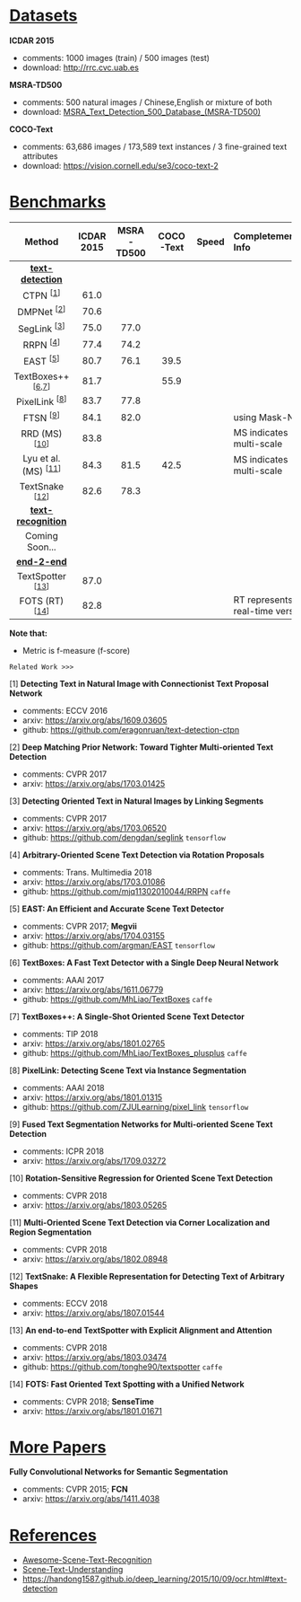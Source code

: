 <!-- category: benchmark -->
<!-- theme: Scene Text Recognition (STR) -->
<!-- date: 2018/08/09 -->

# <u>Datasets</u>

**ICDAR 2015**

- comments: 1000 images (train) / 500 images (test)
- download: http://rrc.cvc.uab.es

**MSRA-TD500**

- comments: 500 natural images / Chinese,English or mixture of both
- download: [MSRA_Text_Detection_500_Database_(MSRA-TD500)](http://www.iapr-tc11.org/mediawiki/index.php/MSRA_Text_Detection_500_Database_(MSRA-TD500))

**COCO-Text**

- comments: 63,686 images / 173,589 text instances / 3 fine-grained text attributes
- download: https://vision.cornell.edu/se3/coco-text-2


# <u>Benchmarks</u>

| Method                                  | ICDAR 2015 | MSRA-TD500 | COCO-Text | Speed    | Completementary Info                                |
| :-------------------:                   | :------:   | :------:   | :------:  | :------: |:----------------------                              |
| **<u>text-detection</u>**               |            |            |           |          |                                                     |
| CTPN <sup>[[1](#1)]</sup>               | 61.0       |            |           |          |                                                     |
| DMPNet <sup>[[2](#2)]</sup>             | 70.6       |            |           |          |                                                     |
| SegLink <sup>[[3](#3)]</sup>            | 75.0       | 77.0       |           |          |                                                     |
| RRPN <sup>[[4](#4)]</sup>               | 77.4       | 74.2       |           |          |                                                     |
| EAST <sup>[[5](#5)]</sup>               | 80.7       | 76.1       | 39.5      |          |                                                     |
| TextBoxes++ <sup>[[6](#6),[7](#7)]</sup>| 81.7       |            | 55.9      |          |                                                     |
| PixelLink <sup>[[8](#8)]</sup>          | 83.7       | 77.8       |           |          |                                                     |
| FTSN <sup>[[9](#9)]</sup>               | 84.1       | 82.0       |           |          | using Mask-NMS                                      |
| RRD (MS)<sup>[[10](#10)]</sup>          | 83.8       |            |           |          | MS indicates multi-scale                            |
| Lyu et al. (MS) <sup>[[11](#11)]</sup>  | 84.3       | 81.5       | 42.5      |          | MS indicates multi-scale                            |
| TextSnake <sup>[[12](#12)]</sup>        | 82.6       | 78.3       |           |          |                                                     |
| **<u>text-recognition</u>**             |            |            |           |          |                                                     |
| Coming Soon...                          |            |            |           |          |                                                     |
| **<u>end-2-end</u>**                    |            |            |           |          |                                                     |
| TextSpotter <sup>[[13](#13)]</sup>      | 87.0       |            |           |          |                                                     |
| FOTS (RT)<sup>[[14](#14)]</sup>         | 82.8       |            |           |          | RT represents real-time version                     |

**Note that:** 

- Metric is f-measure (f-score)

`Related Work >>>`

<span id="1">[1]</span> **Detecting Text in Natural Image with Connectionist Text Proposal Network**

- comments: ECCV 2016
- arxiv: https://arxiv.org/abs/1609.03605
- github: https://github.com/eragonruan/text-detection-ctpn

<span id="2">[2]</span> **Deep Matching Prior Network: Toward Tighter Multi-oriented Text Detection**

- comments: CVPR 2017
- arxiv: https://arxiv.org/abs/1703.01425

<span id="3">[3]</span> **Detecting Oriented Text in Natural Images by Linking Segments**

- comments: CVPR 2017
- arxiv: https://arxiv.org/abs/1703.06520
- github: https://github.com/dengdan/seglink `tensorflow`

<span id="4">[4]</span> **Arbitrary-Oriented Scene Text Detection via Rotation Proposals**

- comments: Trans. Multimedia 2018
- arxiv: https://arxiv.org/abs/1703.01086
- github: https://github.com/mjq11302010044/RRPN `caffe`

<span id="5">[5]</span> **EAST: An Efficient and Accurate Scene Text Detector**

- comments: CVPR 2017; **Megvii**
- arxiv: https://arxiv.org/abs/1704.03155
- github: https://github.com/argman/EAST `tensorflow`

<span id="6">[6]</span> **TextBoxes: A Fast Text Detector with a Single Deep Neural Network**

- comments: AAAI 2017
- arxiv: https://arxiv.org/abs/1611.06779
- github: https://github.com/MhLiao/TextBoxes `caffe`

<span id="7">[7]</span> **TextBoxes++: A Single-Shot Oriented Scene Text Detector**

- comments: TIP 2018
- arxiv: https://arxiv.org/abs/1801.02765
- github: https://github.com/MhLiao/TextBoxes_plusplus `caffe`

<span id="8">[8]</span> **PixelLink: Detecting Scene Text via Instance Segmentation**

- comments: AAAI 2018
- arxiv: https://arxiv.org/abs/1801.01315
- github: https://github.com/ZJULearning/pixel_link `tensorflow`

<span id="9">[9]</span> **Fused Text Segmentation Networks for Multi-oriented Scene Text Detection**

- comments: ICPR 2018
- arxiv: https://arxiv.org/abs/1709.03272

<span id="10">[10]</span> **Rotation-Sensitive Regression for Oriented Scene Text Detection**

- comments: CVPR 2018
- arxiv: https://arxiv.org/abs/1803.05265

<span id="11">[11]</span> **Multi-Oriented Scene Text Detection via Corner Localization and Region Segmentation**

- comments: CVPR 2018
- arxiv: https://arxiv.org/abs/1802.08948

<span id="12">[12]</span> **TextSnake: A Flexible Representation for Detecting Text of Arbitrary Shapes**

- comments: ECCV 2018
- arxiv: https://arxiv.org/abs/1807.01544

<span id="13">[13]</span> **An end-to-end TextSpotter with Explicit Alignment and Attention**

- comments: CVPR 2018
- arxiv: https://arxiv.org/abs/1803.03474
- github: https://github.com/tonghe90/textspotter `caffe`

<span id="14">[14]</span> **FOTS: Fast Oriented Text Spotting with a Unified Network**

- comments: CVPR 2018; **SenseTime**
- arxiv: https://arxiv.org/abs/1801.01671

# <u>More Papers</u>

**Fully Convolutional Networks for Semantic Segmentation**

- comments: CVPR 2015; **FCN**
- arxiv: https://arxiv.org/abs/1411.4038

# <u>References</u>

- [Awesome-Scene-Text-Recognition](https://github.com/chongyangtao/Awesome-Scene-Text-Recognition)
- [Scene-Text-Understanding](https://github.com/tangzhenyu/Scene-Text-Understanding)
- https://handong1587.github.io/deep_learning/2015/10/09/ocr.html#text-detection
